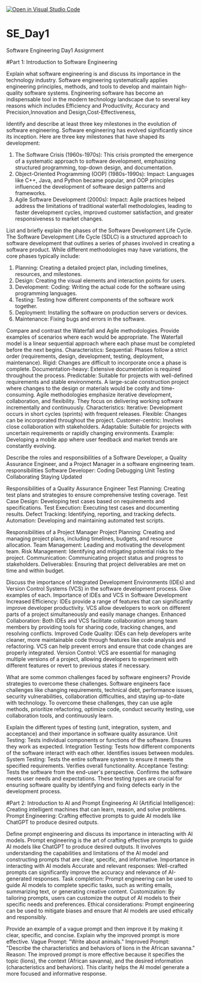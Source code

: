 [![Open in Visual Studio Code](https://classroom.github.com/assets/open-in-vscode-2e0aaae1b6195c2367325f4f02e2d04e9abb55f0b24a779b69b11b9e10269abc.svg)](https://classroom.github.com/online_ide?assignment_repo_id=15574572&assignment_repo_type=AssignmentRepo)
# SE_Day1
Software Engineering Day1 Assignment

#Part 1: Introduction to Software Engineering

Explain what software engineering is and discuss its importance in the technology industry.
Software engineering systematically applies engineering principles, methods, and tools to develop and maintain high-quality software systems.
Engineering software has become an indispensable tool in the modern technology landscape due to several key reasons which includes Efficiency and Productivity, Accuracy and Precision,Innovation and Design,Cost-Effectiveness, 

Identify and describe at least three key milestones in the evolution of software engineering.
Software engineering has evolved significantly since its inception. Here are three key milestones that have shaped its development:
1. The Software Crisis (1960s-1970s): This crisis prompted the emergence of a systematic approach to software development, emphasizing structured programming, top-down design, and documentation.
2. Object-Oriented Programming (OOP) (1980s-1990s): Impact: Languages like C++, Java, and Python became popular, and OOP principles influenced the development of software design patterns and frameworks.
3. Agile Software Development (2000s): Impact: Agile practices helped address the limitations of traditional waterfall methodologies, leading to faster development cycles, improved customer satisfaction, and greater responsiveness to market changes.


List and briefly explain the phases of the Software Development Life Cycle.
The Software Development Life Cycle (SDLC) is a structured approach to software development that outlines a series of phases involved in creating a software product. While different methodologies may have variations, the core phases typically include:
1. Planning: Creating a detailed project plan, including timelines, resources, and milestones.
2. Design: Creating the visual elements and interaction points for users.
3. Development: Coding: Writing the actual code for the software using programming languages.
4. Testing: Testing how different components of the software work together.
5. Deployment: Installing the software on production servers or devices.
6. Maintenance: Fixing bugs and errors in the software.

Compare and contrast the Waterfall and Agile methodologies. Provide examples of scenarios where each would be appropriate.
The Waterfall model is a linear sequential approach where each phase must be completed before the next begins.
Characteristics:
Sequential: Phases follow a strict order (requirements, design, development, testing, deployment, maintenance).
Rigid: Changes are difficult to incorporate once a phase is complete.
Documentation-heavy: Extensive documentation is required throughout the process.
Predictable: Suitable for projects with well-defined requirements and stable environments.
A large-scale construction project where changes to the design or materials would be costly and time-consuming.
Agile methodologies emphasize iterative development, collaboration, and flexibility. They focus on delivering working software incrementally and continuously.
Characteristics:
Iterative: Development occurs in short cycles (sprints) with frequent releases.
Flexible: Changes can be incorporated throughout the project.
Customer-centric: Involves close collaboration with stakeholders.
Adaptable: Suitable for projects with uncertain requirements or rapidly changing environments.
Example: Developing a mobile app where user feedback and market trends are constantly evolving.

Describe the roles and responsibilities of a Software Developer, a Quality Assurance Engineer, and a Project Manager in a software engineering team.
responsibilities Software Developer:
Coding
Debugging
Unit Testing
Collaborating
Staying Updated

Responsibilities of a Quality Assurance Engineer
Test Planning: Creating test plans and strategies to ensure comprehensive testing coverage.
Test Case Design: Developing test cases based on requirements and specifications.
Test Execution: Executing test cases and documenting results.
Defect Tracking: Identifying, reporting, and tracking defects.
Automation: Developing and maintaining automated test scripts.

Responsibilities of a Project Manager
Project Planning: Creating and managing project plans, including timelines, budgets, and resource allocation.
Team Management: Leading and motivating the development team.
Risk Management: Identifying and mitigating potential risks to the project.
Communication: Communicating project status and progress to stakeholders.
Deliverables: Ensuring that project deliverables are met on time and within budget.

Discuss the importance of Integrated Development Environments (IDEs) and Version Control Systems (VCS) in the software development process. Give examples of each.
Importance of IDEs and VCS in Software Development
Increased Efficiency: IDEs provide a range of features that can significantly improve developer productivity. VCS allow developers to work on different parts of a project simultaneously and easily manage changes.
Enhanced Collaboration: Both IDEs and VCS facilitate collaboration among team members by providing tools for sharing code, tracking changes, and resolving conflicts.
Improved Code Quality: IDEs can help developers write cleaner, more maintainable code through features like code analysis and refactoring. VCS can help prevent errors and ensure that code changes are properly integrated.
Version Control: VCS are essential for managing multiple versions of a project, allowing developers to experiment with different features or revert to previous states if necessary.

What are some common challenges faced by software engineers? Provide strategies to overcome these challenges.
Software engineers face challenges like changing requirements, technical debt, performance issues, security vulnerabilities, collaboration difficulties, and staying up-to-date with technology. To overcome these challenges, they can use agile methods, prioritize refactoring, optimize code, conduct security testing, use collaboration tools, and continuously learn.

Explain the different types of testing (unit, integration, system, and acceptance) and their importance in software quality assurance.
Unit Testing: Tests individual components or functions of the software. Ensures they work as expected.
Integration Testing: Tests how different components of the software interact with each other. Identifies issues between modules.
System Testing: Tests the entire software system to ensure it meets the specified requirements. Verifies overall functionality.
Acceptance Testing: Tests the software from the end-user's perspective. Confirms the software meets user needs and expectations.
These testing types are crucial for ensuring software quality by identifying and fixing defects early in the development process.

#Part 2: Introduction to AI and Prompt Engineering
AI (Artificial Intelligence): Creating intelligent machines that can learn, reason, and solve problems.
Prompt Engineering: Crafting effective prompts to guide AI models like ChatGPT to produce desired outputs.

Define prompt engineering and discuss its importance in interacting with AI models.
Prompt engineering is the art of crafting effective prompts to guide AI models like ChatGPT to produce desired outputs. It involves understanding the capabilities and limitations of the AI model and constructing prompts that are clear, specific, and informative.
Importance in interacting with AI models
Accurate and relevant responses: Well-crafted prompts can significantly improve the accuracy and relevance of AI-generated responses.
Task completion: Prompt engineering can be used to guide AI models to complete specific tasks, such as writing emails, summarizing text, or generating creative content.
Customization: By tailoring prompts, users can customize the output of AI models to their specific needs and preferences.
Ethical considerations: Prompt engineering can be used to mitigate biases and ensure that AI models are used ethically and responsibly.

Provide an example of a vague prompt and then improve it by making it clear, specific, and concise. Explain why the improved prompt is more effective.
Vague Prompt: "Write about animals."
Improved Prompt: "Describe the characteristics and behaviors of lions in the African savanna."
Reason: The improved prompt is more effective because it specifies the topic (lions), the context (African savanna), and the desired information (characteristics and behaviors). This clarity helps the AI model generate a more focused and informative response.
